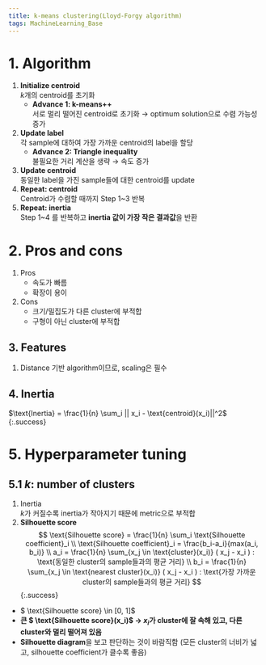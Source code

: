```yaml
---
title: k-means clustering(Lloyd-Forgy algorithm)
tags: MachineLearning_Base
---
```


<!--more-->

# 1. Algorithm
1. **Initialize centroid** \
$k$개의 centroid를 초기화
    - **Advance 1: k-means++** \
      서로 멀리 떨어진 centroid로 초기화 → optimum solution으로 수렴 가능성 증가
2. **Update label** \
각 sample에 대하여 가장 가까운 centroid의 label을 할당
    - **Advance 2: Triangle inequality** \
    불필요한 거리 계산을 생략 → 속도 증가
3. **Update centroid** \
동일한 label을 가진 sample들에 대한 centroid를 update
4. **Repeat: centroid** \
Centroid가 수렴할 때까지 Step 1~3 반복
5. **Repeat: inertia** \
Step 1~4 를 반복하고 **inertia 값이 가장 작은 결과값**을 반환

# 2. Pros and cons
1. Pros
    - 속도가 빠름
    - 확장이 용이
2. Cons
    - 크기/밀집도가 다른 cluster에 부적합
    - 구형이 아닌 cluster에 부적합

## 3. Features
1. Distance 기반 algorithm이므로, scaling은 필수

## 4. Inertia
$\text{Inertia} = \frac{1}{n} \sum_i || x_i - \text{centroid}(x_i)||^2$
{:.success}

# 5. Hyperparameter tuning
## 5.1 $k$: number of clusters
1. Inertia \
$k$가 커질수록 inertia가 작아지기 때문에 metric으로 부적합
2. **Silhouette score** \
$$
\text{Silhouette score} = \frac{1}{n} \sum_i \text{Silhouette coefficient}_i \\
\text{Silhouette coefficient}_i = \frac{b_i-a_i}{max(a_i, b_i)} \\
a_i = \frac{1}{n} \sum_{x_j \in \text{cluster}(x_i)} ( x_j - x_i ) : \text{동일한 cluster의 sample들과의 평균 거리} \\
b_i = \frac{1}{n} \sum_{x_j \in \text{nearest cluster}(x_i)} ( x_j - x_i ) : \text{가장 가까운 cluster의 sample들과의 평균 거리}
$$
{:.success}
  - $ \text{Silhouette score} \in [0, 1]$
  - **큰 $ \text{Silhouette score}(x_i)$ → $x_i$가 cluster에 잘 속해 있고, 다른 cluster와 멀리 떨어져 있음**
  - **Silhouette diagram**을 보고 판단하는 것이 바람직함 (모든 cluster의 너비가 넓고, silhouette coefficient가 클수록 좋음)

